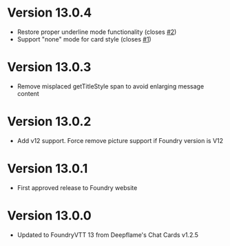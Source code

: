 # Version 13.0.4
- Restore proper underline mode functionality (closes [#2](https://github.com/turthalion/chat-card-backgrounds/issues/2))
- Support "none" mode for card style (closes [#1](https://github.com/turthalion/chat-card-backgrounds/issues/1))

# Version 13.0.3
- Remove misplaced getTitleStyle span to avoid enlarging message content

# Version 13.0.2
- Add v12 support. Force remove picture support if Foundry version is V12

# Version 13.0.1
- First approved release to Foundry website

# Version 13.0.0
- Updated to FoundryVTT 13 from Deepflame's Chat Cards v1.2.5
